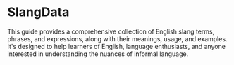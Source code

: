 # SlangData
This guide provides a comprehensive collection of English slang terms, phrases, and expressions, along with their meanings, usage, and examples. It's designed to help learners of English, language enthusiasts, and anyone interested in understanding the nuances of informal language.
